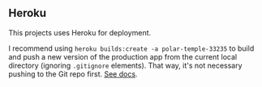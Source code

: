 ## Heroku

This projects uses Heroku for deployment.

I recommend using `heroku builds:create -a polar-temple-33235` to build and push a new version of the production app from the current local directory (ignoring `.gitignore` elements). That way, it's not necessary pushing to the Git repo first. [See docs](https://github.com/heroku/heroku-builds).